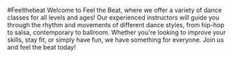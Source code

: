 #Feelthebeat
Welcome to Feel the Beat, where we offer a variety of dance classes for all levels and ages! Our experienced instructors will guide you through the rhythm and movements of different dance styles, from hip-hop to salsa, contemporary to ballroom. Whether you're looking to improve your skills, stay fit, or simply have fun, we have something for everyone. Join us and feel the beat today!